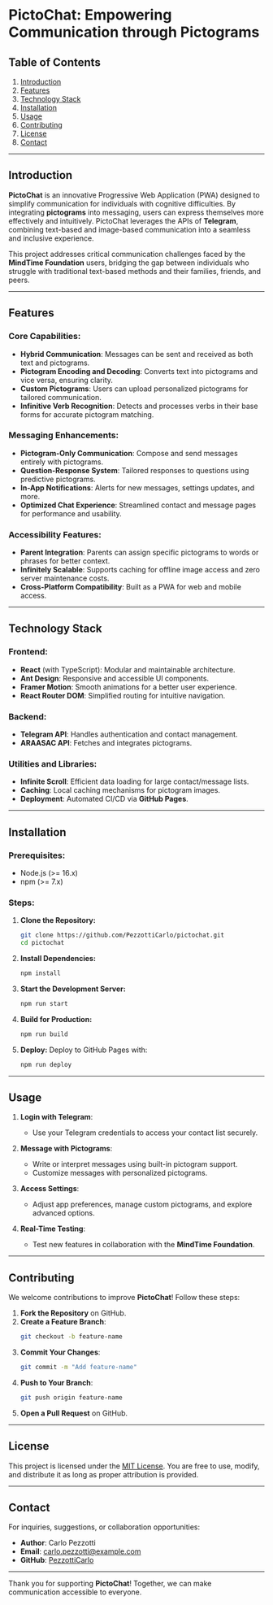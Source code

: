 # PictoChat: Empowering Communication through Pictograms

## Table of Contents
1. [Introduction](#introduction)
2. [Features](#features)
3. [Technology Stack](#technology-stack)
4. [Installation](#installation)
5. [Usage](#usage)
6. [Contributing](#contributing)
7. [License](#license)
8. [Contact](#contact)

---

## Introduction
**PictoChat** is an innovative Progressive Web Application (PWA) designed to simplify communication for individuals with cognitive difficulties. By integrating **pictograms** into messaging, users can express themselves more effectively and intuitively. PictoChat leverages the APIs of **Telegram**, combining text-based and image-based communication into a seamless and inclusive experience.

This project addresses critical communication challenges faced by the **MindTime Foundation** users, bridging the gap between individuals who struggle with traditional text-based methods and their families, friends, and peers.

---

## Features

### Core Capabilities:
- **Hybrid Communication**: Messages can be sent and received as both text and pictograms.
- **Pictogram Encoding and Decoding**: Converts text into pictograms and vice versa, ensuring clarity.
- **Custom Pictograms**: Users can upload personalized pictograms for tailored communication.
- **Infinitive Verb Recognition**: Detects and processes verbs in their base forms for accurate pictogram matching.

### Messaging Enhancements:
- **Pictogram-Only Communication**: Compose and send messages entirely with pictograms.
- **Question-Response System**: Tailored responses to questions using predictive pictograms.
- **In-App Notifications**: Alerts for new messages, settings updates, and more.
- **Optimized Chat Experience**: Streamlined contact and message pages for performance and usability.

### Accessibility Features:
- **Parent Integration**: Parents can assign specific pictograms to words or phrases for better context.
- **Infinitely Scalable**: Supports caching for offline image access and zero server maintenance costs.
- **Cross-Platform Compatibility**: Built as a PWA for web and mobile access.

---

## Technology Stack

### Frontend:
- **React** (with TypeScript): Modular and maintainable architecture.
- **Ant Design**: Responsive and accessible UI components.
- **Framer Motion**: Smooth animations for a better user experience.
- **React Router DOM**: Simplified routing for intuitive navigation.

### Backend:
- **Telegram API**: Handles authentication and contact management.
- **ARAASAC API**: Fetches and integrates pictograms.

### Utilities and Libraries:
- **Infinite Scroll**: Efficient data loading for large contact/message lists.
- **Caching**: Local caching mechanisms for pictogram images.
- **Deployment**: Automated CI/CD via **GitHub Pages**.

---

## Installation

### Prerequisites:
- Node.js (>= 16.x)
- npm (>= 7.x)

### Steps:
1. **Clone the Repository:**
   ```bash
   git clone https://github.com/PezzottiCarlo/pictochat.git
   cd pictochat
   ```

2. **Install Dependencies:**
   ```bash
   npm install
   ```

3. **Start the Development Server:**
   ```bash
   npm run start
   ```

4. **Build for Production:**
   ```bash
   npm run build
   ```

5. **Deploy:**
   Deploy to GitHub Pages with:
   ```bash
   npm run deploy
   ```

---

## Usage

1. **Login with Telegram**:
   - Use your Telegram credentials to access your contact list securely.
   
2. **Message with Pictograms**:
   - Write or interpret messages using built-in pictogram support.
   - Customize messages with personalized pictograms.

3. **Access Settings**:
   - Adjust app preferences, manage custom pictograms, and explore advanced options.

4. **Real-Time Testing**:
   - Test new features in collaboration with the **MindTime Foundation**.

---

## Contributing

We welcome contributions to improve **PictoChat**! Follow these steps:
1. **Fork the Repository** on GitHub.
2. **Create a Feature Branch**:
   ```bash
   git checkout -b feature-name
   ```
3. **Commit Your Changes**:
   ```bash
   git commit -m "Add feature-name"
   ```
4. **Push to Your Branch**:
   ```bash
   git push origin feature-name
   ```
5. **Open a Pull Request** on GitHub.

---

## License

This project is licensed under the [MIT License](LICENSE). You are free to use, modify, and distribute it as long as proper attribution is provided.

---

## Contact

For inquiries, suggestions, or collaboration opportunities:
- **Author**: Carlo Pezzotti
- **Email**: [carlo.pezzotti@example.com](mailto:carlo.pezzotti@student.supsi.ch)
- **GitHub**: [PezzottiCarlo](https://github.com/PezzottiCarlo)

--- 

Thank you for supporting **PictoChat**! Together, we can make communication accessible to everyone.